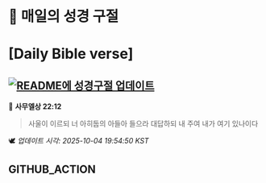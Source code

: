 # 🙏 매일의 성경 구절
# [Daily Bible verse]
## [![README에 성경구절 업데이트](https://github.com/DONGSUKA/first_test/actions/workflows/update-readme-bible.yml/badge.svg)](https://github.com/DONGSUKA/first_test/actions/workflows/update-readme-bible.yml)
<!-- START_BIBLE_VERSE -->
📖 **사무엘상 22:12**
> 사울이 이르되 너 아히둡의 아들아 들으라 대답하되 내 주여 내가 여기 있나이다

🕊️ _업데이트 시각: 2025-10-04 19:54:50 KST_
  <!-- END_BIBLE_VERSE -->
## GITHUB_ACTION
